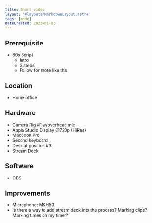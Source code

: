 ```yaml
---
title: Short video
layout: '#layouts/MarkdownLayout.astro'
tags: [mode]
dateCreated: 2023-01-03
---
```


## Prerequisite

- 60s Script
  - Intro
  - 3 steps
  - Follow for more like this

## Location

- Home office

## Hardware

- Camera Rig #1 w/overhead mic
- Apple Studio Display @720p (HiRes)
- MacBook Pro
- Second keyboard
- Desk at position #3
- Stream Deck

## Software

- OBS

## Improvements

- Microphone: MKH50
- Is there a way to add stream deck into the process? Marking clips? Marking times on my timer?

